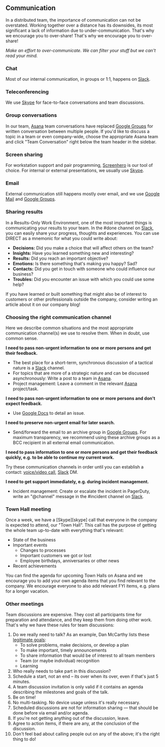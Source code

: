 ## Communication

In a distributed team, the importance of communication can not be overstated. Working together over a distance has its downsides, its most significant a lack of information due to under-communication. That's why we encourage you to over-share! That's why we encourage you to over-share!

_Make an effort to over-communicate. We can filter your stuff but we can't read your mind._


### Chat

Most of our internal communication, in groups or 1:1, happens on [Slack](/software/slack.html).


### Teleconferencing

We use [Skype](/software/skype.html) for face-to-face conversations and team discussions.


### Group conversations

In our team, [Asana](/software/asana.html) team conversations have replaced [Google Groups](/software/googleapps.html) for written conversation between multiple people. If you'd like to discuss a topic in a team or even company-wide, choose the appropriate Asana team and click "Team Conversation" right below the team header in the sidebar.


### Screen sharing

For workstation support and pair programming, [Screenhero](/software/screenhero.html) is our tool of choice. For internal or external presentations, we usually use [Skype](/software/skype.html).



### Email

External communication still happens mostly over email, and we use [Google Mail](software/googleapps.html) and [Google Groups](software/googleapps.html).



### Sharing results

In a Results-Only Work Environment, one of the most important things is
communicating your results to your team. In the \#done channel on [Slack](/software/slack.html), you can easily share your progress, thoughts and
experiences. You can use DIRECT as a mnemonic for what you could write about:

* __Decisions:__ Did you make a choice that will affect others on the team?
* __Insights:__ Have you learned something new and interesting?
* __Results:__ Did you reach an important objective?
* __Emotions:__ Is there something that's making you happy? Sad?
* __Contacts:__ Did you get in touch with someone who could influence our business?
* __Troubles:__ Did you encounter an issue with which you could use some help?

If you have learned or built something that might also be of interest to customers or other professionals outside the company, consider writing an article about it on our company blog!


### Choosing the right communication channel

Here we describe common situations and the most appropriate communication
channel(s) we use to resolve them. When in doubt, use common sense.

**I need to pass non-urgent information to one or more persons and get their feedback.**

* The best place for a short-term, synchronous discussion of a tactical nature is a [Slack](/software/slack.html) channel.
* For topics that are more of a strategic nature and can be discussed asynchronously: Write a post to a team in [Asana](/software/asana.html).
* Project management: Leave a comment in the relevant [Asana](/software/asana.html) project/task.

**I need to pass non-urgent information to one or more persons and don't expect feedback.**

* Use [Google Docs](/software/googleapps.html) to detail an issue.

**I need to preserve non-urgent email for later search.**

* Send/forward the email to an archive group in [Google Groups](software/googleapps.html). For maximum transparency, we recommend using these archive groups as a BCC recipient in all external email communication.

**I need to pass information to one or more persons and get their feedback quickly, e.g. to be able to continue my current work.**

Try these communication channels in order until you can establish a contact:
[voice/video call](/software/skype.html), [Slack](/software/slack.html) DM.

**I need to get support immediately, e.g. during incident management.**

* Incident management: Create or escalate the incident in PagerDuty, write an "@channel" message in the \#incident channel on [Slack](/software/slack.html).


### Town Hall meeting

Once a week, we have a [Skype][skype] call that everyone in the company is expected to attend, our "Town Hall". This call has the purpose of getting the whole team up-to-date with everything that's relevant:

* State of the business
* Important events
  * Changes to processes
  * Important customers we got or lost
  * Employee birthdays, anniversaries or other news
* Recent achievements

You can find the agenda for upcoming Town Halls on Asana and we encourage you to add your own agenda items that you find relevant to the company. We encourage everyone to also add relevant FYI items, e.g. plans for a longer vacation.


### Other meetings

Team discussions are expensive. They cost all participants time for preparation
and attendance, and they keep them from doing other work. That's why we have
these rules for team discussions:

1. Do we really need to talk? As an example, Dan McCarthy lists these
   [legitimate goals](http://www.greatleadershipbydan.com/2013/11/how-to-make-team-meetings-less-painful.html):
    * To solve problems, make decisions, or develop a plan
    * To make important, timely announcements
    * To share information that would be of interest to all team members
    * Team (or maybe individual) recognition
    * Learning
1. Who really needs to take part in this discussion?
1. Schedule a start, not an end – its over when its over, even if that's just 5
   minutes.
1. A team discussion invitation is only valid if it contains an agenda
   describing the milestones and goals of the talk.
1. Be on time!
1. No multi-tasking. No device usage unless it's really necessary.
1. Scheduled discussions are not for information sharing — that should be done
   before via email and/or agenda.
1. If you're not getting anything out of the discussion, leave.
1. Agree to action items, if there are any, at the conclusion of the discussion.
1. Don't feel bad about calling people out on any of the above; it's the right
   thing to do!
